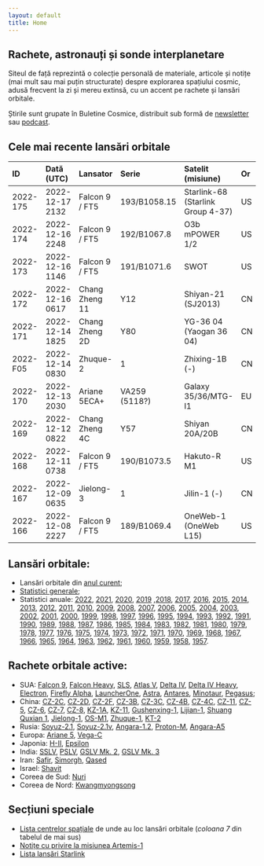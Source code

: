 ```yaml
---
layout: default
title: Home
---
```


## Rachete, astronauți și sonde interplanetare
Siteul de față reprezintă o colecție personală de materiale, articole și notițe (mai mult sau mai puțin structurate) despre explorarea spațiului cosmic, adusă frecvent la zi și mereu extinsă, cu un accent pe rachete și lansări orbitale.

Știrile sunt grupate în Buletine Cosmice, distribuit sub formă de [newsletter](https://buletin.parsec.ro/) sau [podcast](https://www.anchor.fm/buletin).

## Cele mai recente lansări orbitale

| ID       | Dată (UTC)      | Lansator       | Serie         | Satelit (misiune)                 | Or   | Centru      |
|:---------|:----------------|:---------------|:--------------|:----------------------------------|:-----|:------------|
| 2022-175 | 2022-12-17 2132 | Falcon 9 / FT5 | 193/B1058.15  | Starlink-68 (Starlink Group 4-37) | US   | KSC+LC39A   |
| 2022-174 | 2022-12-16 2248 | Falcon 9 / FT5 | 192/B1067.8   | O3b mPOWER 1/2                    | US   | CC+LC40     |
| 2022-173 | 2022-12-16 1146 | Falcon 9 / FT5 | 191/B1071.6   | SWOT                              | US   | VSFBS+SLC4E |
| 2022-172 | 2022-12-16 0617 | Chang Zheng 11 | Y12           | Shiyan-21 (SJ2013)                | CN   | XSC+LC4     |
| 2022-171 | 2022-12-14 1825 | Chang Zheng 2D | Y80           | YG-36 04 (Yaogan 36 04)           | CN   | XSC+LC3     |
| 2022-F05 | 2022-12-14 0830 | Zhuque-2       | 1             | Zhixing-1B (-)                    | CN   | JQ+LC43/96  |
| 2022-170 | 2022-12-13 2030 | Ariane 5ECA+   | VA259 (5118?) | Galaxy 35/36/MTG-I1               | EU   | CSG+ELA3    |
| 2022-169 | 2022-12-12 0822 | Chang Zheng 4C | Y57           | Shiyan 20A/20B                    | CN   | JQ+LC43/94  |
| 2022-168 | 2022-12-11 0738 | Falcon 9 / FT5 | 190/B1073.5   | Hakuto-R M1                       | US   | CC+LC40     |
| 2022-167 | 2022-12-09 0635 | Jielong-3      | 1             | Jilin-1 (-)                       | CN   | HHAI+LP5    |
| 2022-166 | 2022-12-08 2227 | Falcon 9 / FT5 | 189/B1069.4   | OneWeb-1 (OneWeb L15)             | US   | KSC+LC39A   |

## Lansări orbitale:
- Lansări orbitale din [anul curent](y/2022);
- [Statistici generale](y/totalorbital);
- Statistici anuale: [2022](y/2022), [2021](y/2021), [2020](y/2020), [2019](y/2019) ,[2018](y/2018), [2017](y/2017), [2016](y/2016), [2015](y/2015), [2014](y/2014), [2013](y/2013), [2012](y/2012), [2011](y/2011), [2010](y/2010), [2009](y/2009), [2008](y/2008), [2007](y/2007), [2006](y/2006), [2005](y/2005), [2004](y/2004), [2003](y/2003), [2002](y/2002), [2001](y/2001), [2000](y/2000), [1999](y/1999), [1998](y/1998), [1997](y/1997), [1996](y/1996), [1995](y/1995), [1994](y/1994), [1993](y/1993), [1992](y/1992), [1991](y/1991), [1990](y/1990), [1989](y/1989), [1988](y/1988), [1987](y/1987), [1986](y/1986), [1985](y/1985), [1984](y/1984), [1983](y/1983), [1982](y/1982), [1981](y/1981), [1980](y/1980), [1979](y/1979), [1978](y/1978), [1977](y/1977), [1976](y/1976), [1975](y/1975), [1974](y/1974), [1973](y/1973), [1972](y/1972), [1971](y/1971), [1970](y/1970), [1969](y/1969), [1968](y/1968), [1967](y/1967), [1966](y/1966), [1965](y/1965), [1964](y/1964), [1963](y/1963), [1962](y/1962), [1961](y/1961), [1960](y/1960), [1959](y/1959), [1958](y/1958), [1957](y/1957).

## Rachete orbitale active:
- SUA: [Falcon 9](r/falcon9), [Falcon Heavy](r/falconh), [SLS](r/sls), [Atlas V](r/atlasv), [Delta IV](r/delta4), [Delta IV Heavy](r/delta4h), [Electron](r/electron), [Firefly Alpha](r/fireflya), [LauncherOne](r/launcherone), [Astra](r/astra), [Antares](r/antares), [Minotaur](r/minotaur), [Pegasus](r/pegasus);
- China: [CZ-2C](r/cz2c), [CZ-2D](r/cz2d), [CZ-2F](r/cz2f), [CZ-3B](r/cz3b), [CZ-3C](r/cz3c), [CZ-4B](r/cz4b), [CZ-4C](r/cz4c), [CZ-11](r/cz11), [CZ-5](r/cz5), [CZ-6](r/cz6), [CZ-7](r/cz7), [CZ-8](r/cz8), [KZ-1A](r/kz1a), [KZ-11](r/kz11), [Gushenxing-1](r/gushenxing), [Lijian-1](r/lijian), [Shuang Quxian 1](r/sq1), [Jielong-1](r/jielong), [OS-M1](r/osm1), [Zhuque-1](r/zhuque1), [KT-2](r/kt2)
- Rusia: [Soyuz-2.1](r/soyuz21), [Soyuz-2.1v](r/soyuz21v), [Angara-1.2](r/angara12), [Proton-M](r/protonm), [Angara-A5](r/angaraa5)
- Europa: [Ariane 5](r/ariane5), [Vega-C](r/vegac)
- Japonia: [H-II](r/hii), [Epsilon](r/epsilon)
- India: [SSLV](r/sslv), [PSLV](r/pslv), [GSLV Mk. 2](r/gslvmk2), [GSLV Mk. 3](r/gslvmk3)
- Iran: [Safir](r/safir), [Simorgh](r/simorgh), [Qased](r/qased)
- Israel: [Shavit](r/shavit)
- Coreea de Sud: [Nuri](r/nuri)
- Coreea de Nord: [Kwangmyongsong](r/kwangmyongsong)

## Secțiuni speciale
- [Lista centrelor spațiale](v/legenda) de unde au loc lansări orbitale (*coloana 7* din tabelul de mai sus)
- [Notițe cu privire la misiunea Artemis-1](v/artemis1)
- [Lista lansări Starlink](v/starlink)
